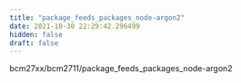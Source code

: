 ```yaml
---
title: "package_feeds_packages_node-argon2"
date: 2021-10-30 22:29:42.296499
hidden: false
draft: false
---
```


bcm27xx/bcm2711/package_feeds_packages_node-argon2

